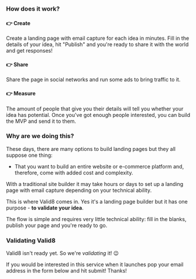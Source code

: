 ### How does it work?

#### 👉 Create

Create a landing page with email capture for each idea in minutes. Fill in the details of your idea, hit "Publish" and you're ready to share it with the world and get responses!

#### 👉 Share

Share the page in social networks and run some ads to bring traffic to it.

#### 👉 Measure
The amount of people that give you their details will tell you whether your idea has potential. Once you've got enough people interested, you can build the MVP and send it to them.

### Why are we doing this?

These days, there are many options to build landing pages but they all suppose one thing:
- That you want to build an entire website or e-commerce platform and, therefore, come with added cost and complexity.

With a traditional site builder it may take hours or days to set up a landing page with email capture depending on your technical ability.

This is where Valid8 comes in. Yes it's a landing page builder but it has one purpose - **to validate your idea**.

The flow is simple and requires very little technical ability: fill in the blanks, publish your page and you're ready to go.

### Validating Valid8

Valid8 isn't ready yet. So we're *validating* it! 😉

If you would be interested in this service when it launches pop your email address in the form below and hit submit! Thanks!

<div data-tf-live="01HT8MEMBW5YGCYGFV8A7M8MM8"></div><script src="//embed.typeform.com/next/embed.js"></script>
